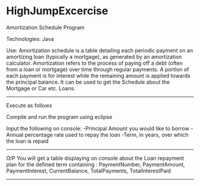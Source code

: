 HighJumpExcercise
=================

Amortization Schedule Program


Technologies:
Java

Use:
Amortization schedule is a table detailing each periodic payment on an amortizing loan (typically a mortgage), as generated by an amortization calculator. Amortization refers to the process of paying off a debt (often from a loan or mortgage) over time through regular payments. A portion of each payment is for interest while the remaining amount is applied towards the principal balance.
It can be used to get the Schedule about the Mortgage or Car etc. Loans.


**********************************************************************************************

Execute as follows

Compile and run the program using eclipse

Input the following on console:
-Principal Amount you would like to borrow 
-Annual percentage rate used to repay the loan
-Term, in years, over which the loan is repaid


***********************************************************************************************

O/P
You will get a table displaying on console about the Loan repayment plan for the defined term containing : 
PaymentNumber, PaymentAmount, PaymentInterest, CurrentBalance, TotalPayments, TotalInterestPaid


************************************************************************************************
